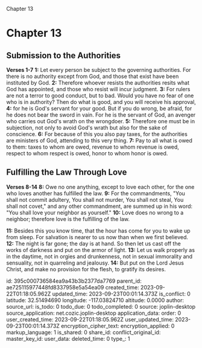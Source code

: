 Chapter 13

# Chapter 13
## Submission to the Authorities
**Verses 1-7**
**1:** Let every person be subject to the governing authorities. For there is no authority except from God, and those that exist have been instituted by God.
**2:** Therefore whoever resists the authorities resits what God has appointed, and those who resist will incur judgment.
**3:** For rulers are not a terror to good conduct, but to bad. Would you have no fear of one who is in authority? Then do what is good, and you will receive his approval,
**4:** for he is God's servant for your good. But if you do wrong, be afraid, for he does not bear the sword in vain. For he is the servant of God, an avenger who carries out God's wrath on the wrongdoer.
**5:** Therefore one must be in subjection, not only to avoid God's wrath but also for the sake of conscience.
**6:** For because of this you also pay taxes, for the authorities are ministers of God, attending to this very thing.
**7:** Pay to all what is owed to them: taxes to whom are owed, revenue to whom revenue is owed, respect to whom respect is owed, honor to whom honor is owed.

## Fulfilling the Law Through Love
**Verses 8-14**
**8:** Owe no one anything, except to love each other, for the one who loves another has fulfilled the law.
**9:** For the commandments, "You shall not commit adultery, You shall not murder, You shall not steal, You shall not covet," and any other commandment, are summed up in his word: "You shall love your neighbor as yourself."
**10:** Love does no wrong to a neighbor; therefore love is the fulfilling of the law.

**11:** Besides this you know time, that the hour has come for you to wake up from sleep. For salvation is nearer to us now than when we first believed.
**12:** The night is far gone; the day is at hand. So then let us cast off the works of darkness and put on the armor of light.
**13:** Let us walk properly as in the daytime, not in orgies and drunkenness, not in sexual immorality and sensuality, not in quarreling and jealousy.
**14:** But put on the Lord Jesus Christ, and make no provision for the flesh, to gratify its desires.


id: 395c000736584ea9a43b3b2377da7769
parent_id: ae725115977448fd8337958e5a54ea09
created_time: 2023-09-22T01:18:05.962Z
updated_time: 2023-09-23T00:01:14.373Z
is_conflict: 0
latitude: 32.51494690
longitude: -117.03824710
altitude: 0.0000
author: 
source_url: 
is_todo: 0
todo_due: 0
todo_completed: 0
source: joplin-desktop
source_application: net.cozic.joplin-desktop
application_data: 
order: 0
user_created_time: 2023-09-22T01:18:05.962Z
user_updated_time: 2023-09-23T00:01:14.373Z
encryption_cipher_text: 
encryption_applied: 0
markup_language: 1
is_shared: 0
share_id: 
conflict_original_id: 
master_key_id: 
user_data: 
deleted_time: 0
type_: 1
